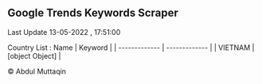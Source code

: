 

## Google Trends Keywords Scraper 
 
Last Update 13-05-2022 , 17:51:00

Country List :
 Name  | Keyword |
| ------------- | ------------- |
| VIETNAM | [object Object] |



© Abdul Muttaqin 
